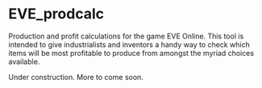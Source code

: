 EVE_prodcalc
============

Production and profit calculations for the game EVE Online.  This tool is intended to give industrialists and inventors a handy way to check which items will be most profitable to produce from amongst the myriad choices available.

Under construction.  More to come soon.
